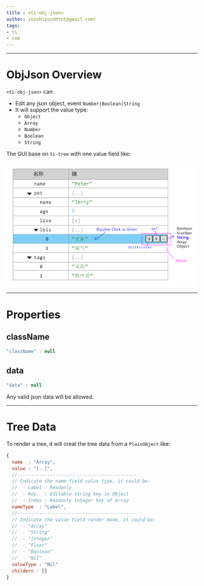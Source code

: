 ```yaml
---
title : <ti-obj-json>
author: zozoh(zozohtnt@gmail.com)
tags:
- ti
- com
---
```


-------------------------------------------------------------------
# ObjJson Overview

`<ti-obj-json>` can:

- Edit any json object, event `Number|Boolean|String`
- It will support the value type:
  + `Object`
  + `Array`
  + `Number`
  + `Boolean`
  + `String`
  

The GUI base on `ti-tree` with one value field like:

![](design-json-editor.png)

-------------------------------------------------------------------
# Properties

## className

```js
"className" : null
```

## data

```js
"data" : null
```

Any valid json data will be allowed.

-------------------------------------------------------------------
# Tree Data

To render a tree, it will creat the tree data from a `PlainObject` like:

```js
{
  name  : "Array",
  value : "[..]",
  //--------------------------------------------
  // Indicate the name field value type, it could be:
  //  - Label : Readonly
  //  - Key   : Editable string key in Object
  //  - Index : Readonly integer key of Array
  nameType  : "Label",
  //--------------------------------------------
  // Indicate the value field render mode, it could be:
  //  - "Array"
  //  - "String"
  //  - "Integer"
  //  - "Float"
  //  - "Boolean"
  //  - "Nil"
  valueType : "Nil"
  childern : []
}
```

